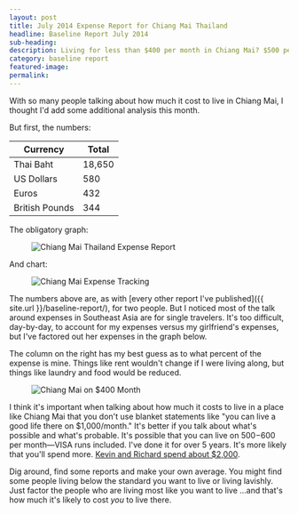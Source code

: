 ```yaml
---
layout: post
title: July 2014 Expense Report for Chiang Mai Thailand
headline: Baseline Report July 2014
sub-heading:
description: Living for less than $400 per month in Chiang Mai? $500 per month is no longer the exception, it's the rule.
category: baseline report
featured-image:
permalink:
---
```


With so many people talking about how much it cost to live in Chiang Mai, I thought I'd add some additional analysis this month.

But first, the numbers:

|Currency      |Total |
|--------------|------|
|Thai Baht     |18,650|
|US Dollars    |580   |
|Euros         |432   |
|British Pounds|344   |

The obligatory graph:

<figure><img class="center" src="{{ site.url }}/images/baseline-report/July2014-Expenses-Pie-Graph.jpg" alt="Chiang Mai Thailand Expense Report"></figure>

And chart:

<figure><img class="center" src="{{ site.url }}/images/baseline-report/July2014-Expenses-Bar-Graph.jpg" alt="Chiang Mai Expense Tracking"></figure>

The numbers above are, as with [every other report I've published]({{ site.url }}/baseline-report/), for two people. But I noticed most of the talk around expenses in Southeast Asia are for single travelers. It's too difficult, day-by-day, to account for my expenses versus my girlfriend's expenses, but I've factored out her expenses in the graph below.

The column on the right has my best guess as to what percent of the expense is mine. Things like rent wouldn't change if I were living along, but things like laundry and food would be reduced.

<figure><img class="center" src="{{ site.url }}/images/baseline-report/Single-Expense-Spreadsheet.jpg" alt="Chiang Mai on $400 Month"></figure>

I think it's important when talking about how much it costs to live in a place like Chiang Mai that you don't use blanket statements like "you can live a good life there on $1,000/month." It's better if you talk about what's possible and what's probable. It's possible that you can live on $500-$600 per month—VISA runs included. I've done it for over 5 years. It's more likely that you'll spend more. [Kevin and Richard spend about $2,000](http://www.nichesitenomads.com/burn-rate-report-month-5-may-2014/).

Dig around, find some reports and make your own average. You might find some people living below the standard you want to live or living lavishly. Just factor the people who are living most like you want to live ...and that's how much it's likely to cost _you_ to live there.
